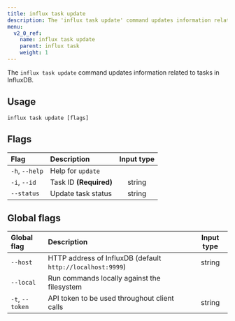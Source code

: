 ```yaml
---
title: influx task update
description: The 'influx task update' command updates information related to tasks in InfluxDB.
menu:
  v2_0_ref:
    name: influx task update
    parent: influx task
    weight: 1
---
```


The `influx task update` command updates information related to tasks in InfluxDB.

## Usage
```
influx task update [flags]
```

## Flags
| Flag           | Description            | Input type  |
|:----           |:-----------            |:----------: |
| `-h`, `--help` | Help for `update`      |             |
| `-i`, `--id`   | Task ID **(Required)** | string      |
| `--status`     | Update task status     | string      |

## Global flags
| Global flag     | Description                                                | Input type |
|:-----------     |:-----------                                                |:----------:|
| `--host`        | HTTP address of InfluxDB (default `http://localhost:9999`) | string     |
| `--local`       | Run commands locally against the filesystem                |            |
| `-t`, `--token` | API token to be used throughout client calls               | string     |
